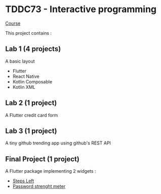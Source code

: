 # TDDC73 - Interactive programming

[Course](https://www.ida.liu.se/~TDDC73/index.en.shtml)

This project contains :

## Lab 1 (4 projects)
A basic layout
- Flutter
- React Native
- Kotlin Composable
- Kotlin XML

## Lab 2 (1 project)
A Flutter credit card form

## Lab 3 (1 project)
A tiny github trending app using github's REST API

## Final Project (1 project)
A Flutter package implementing 2 widgets :
- [Steps Left](https://ui-patterns.com/patterns/StepsLeft)
- [Password strenght meter](https://ui-patterns.com/patterns/PasswordStrengthMeter)
